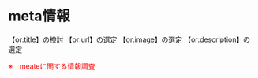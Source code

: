 # meta情報

【or:title】の検討
【or:url】の選定
【or:image】の選定
【or:description】の選定

<font color="red">※　meateに関する情報調査</font>

